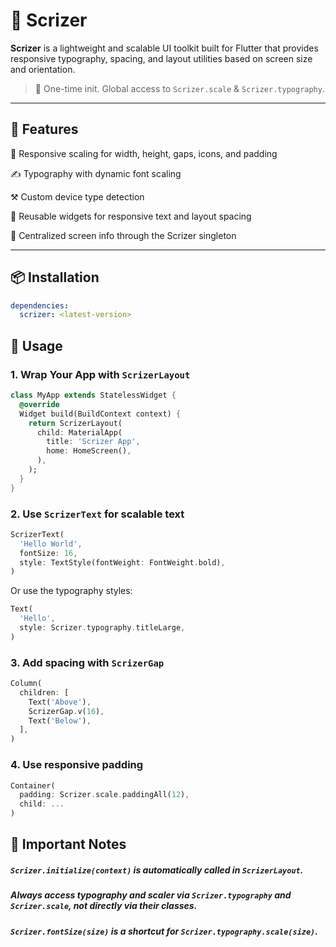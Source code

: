 # 🧠 Scrizer

**Scrizer** is a lightweight and scalable UI toolkit built for Flutter that provides responsive typography, spacing, and layout utilities based on screen size and orientation.

> 📏 One-time init. Global access to `Scrizer.scale` & `Scrizer.typography`.

---

## 🚀 Features

📏 Responsive scaling for width, height, gaps, icons, and padding

✍️ Typography with dynamic font scaling

⚒ Custom device type detection

🧱 Reusable widgets for responsive text and layout spacing

🧠 Centralized screen info through the Scrizer singleton

---

## 📦 Installation

```yaml
dependencies:
  scrizer: <latest-version>
```

## 🧰 Usage

### 1. Wrap Your App with `ScrizerLayout`

```dart
class MyApp extends StatelessWidget {
  @override
  Widget build(BuildContext context) {
    return ScrizerLayout(
      child: MaterialApp(
        title: 'Scrizer App',
        home: HomeScreen(),
      ),
    );
  }
}
```

### 2. Use `ScrizerText` for scalable text

```dart
ScrizerText(
  'Hello World',
  fontSize: 16,
  style: TextStyle(fontWeight: FontWeight.bold),
)
```
Or use the typography styles:

```dart
Text(
  'Hello',
  style: Scrizer.typography.titleLarge,
)
```
### 3. Add spacing with `ScrizerGap`

```dart
Column(
  children: [
    Text('Above'),
    ScrizerGap.v(16),
    Text('Below'),
  ],
)
```

### 4. Use responsive padding

```dart
Container(
  padding: Scrizer.scale.paddingAll(12),
  child: ...
)
```
## 🧾 Important Notes

##### `Scrizer.initialize(context)` is automatically called in `ScrizerLayout`.

##### Always access typography and scaler via `Scrizer.typography` and `Scrizer.scale`, not directly via their classes.

##### `Scrizer.fontSize(size)` is a shortcut for `Scrizer.typography.scale(size)`.